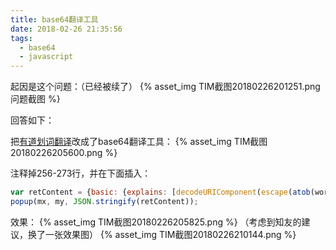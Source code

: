 ```yaml
---
title: base64翻译工具
date: 2018-02-26 21:35:56
tags:
  - base64
  - javascript
---
```


起因是这个问题：（已经被续了）
{% asset_img TIM截图20180226201251.png 问题截图 %}

回答如下：

把[有道划词翻译](https://greasyfork.org/zh-CN/scripts/14197-ac-%E6%9C%89%E9%81%93%E5%8F%96%E8%AF%8D-%E7%BF%BB%E8%AF%91)改成了base64翻译工具：
{% asset_img TIM截图20180226205600.png  %}

注释掉256-273行，并在下面插入：
```javascript
var retContent = {basic: {explains: [decodeURIComponent(escape(atob(word)))]}};
popup(mx, my, JSON.stringify(retContent));
```
效果：
{% asset_img TIM截图20180226205825.png  %}
（考虑到知友的建议，换了一张效果图）
{% asset_img TIM截图20180226210144.png  %}
